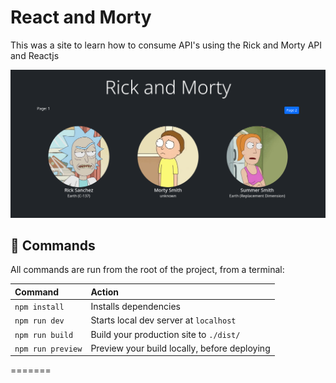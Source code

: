 # React and Morty
This was a site to learn how to consume API's using the Rick and Morty API and Reactjs

![](docs/screenshot.png)

## 🧞 Commands

All commands are run from the root of the project, from a terminal:

| Command           | Action                                       |
| :---------------- | :------------------------------------------- |
| `npm install`     | Installs dependencies                        |
| `npm run dev`     | Starts local dev server at `localhost`  |
| `npm run build`   | Build your production site to `./dist/`      |
| `npm run preview` | Preview your build locally, before deploying |
=======
